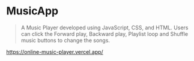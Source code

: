 # MusicApp

>  A Music Player developed using JavaScript, CSS, and HTML. Users can click the Forward play, Backward play, Playlist loop and Shuffle music buttons to change the songs.

 https://online-music-player.vercel.app/





 
